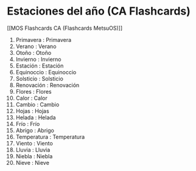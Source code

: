 # Estaciones del año (CA Flashcards)

[[MOS Flashcards CA (Flashcards MetsuOS)]]

1. Primavera : Primavera
2. Verano : Verano
3. Otoño : Otoño
4. Invierno : Invierno
5. Estación : Estación
6. Equinoccio : Equinoccio
7. Solsticio : Solsticio
8. Renovación : Renovación
9. Flores : Flores
10. Calor : Calor
11. Cambio : Cambio
12. Hojas : Hojas
13. Helada : Helada
14. Frío : Frío
15. Abrigo : Abrigo
16. Temperatura : Temperatura
17. Viento : Viento
18. Lluvia : Lluvia
19. Niebla : Niebla
20. Nieve : Nieve
